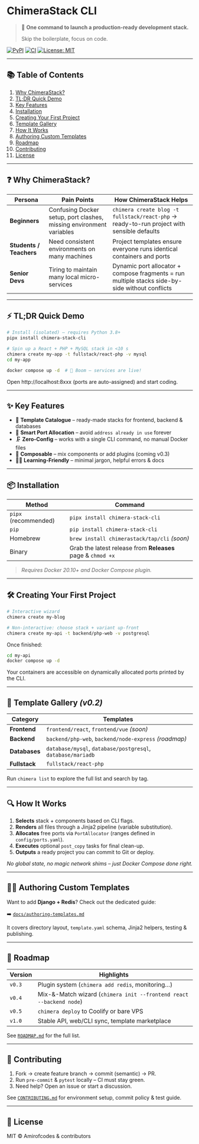 # ChimeraStack CLI

> 🐉 **One command to launch a production-ready development stack.**
>
> Skip the boilerplate, focus on code.

[![PyPI](https://img.shields.io/pypi/v/chimera-stack-cli)](https://pypi.org/project/chimera-stack-cli)
[![CI](https://github.com/Amirofcodes/ChimeraStack_CLI/actions/workflows/ci.yml/badge.svg)](https://github.com/Amirofcodes/ChimeraStack_CLI/actions)
[![License: MIT](https://img.shields.io/badge/License-MIT-yellow.svg)](LICENSE)

---

## 📚 Table of Contents

1. [Why ChimeraStack?](#-why-chimerastack)
2. [TL;DR Quick Demo](#-tldr-quick-demo)
3. [Key Features](#-key-features)
4. [Installation](#-installation)
5. [Creating Your First Project](#-creating-your-first-project)
6. [Template Gallery](#-template-gallery)
7. [How It Works](#-how-it-works)
8. [Authoring Custom Templates](#-authoring-custom-templates)
9. [Roadmap](#-roadmap)
10. [Contributing](#-contributing)
11. [License](#-license)

---

## ❓ Why ChimeraStack?

| Persona                 | Pain Points                                                         | How ChimeraStack Helps                                                                          |
| ----------------------- | ------------------------------------------------------------------- | ----------------------------------------------------------------------------------------------- |
| **Beginners**           | Confusing Docker setup, port clashes, missing environment variables | `chimera create blog -t fullstack/react-php` → ready-to-run project with sensible defaults      |
| **Students / Teachers** | Need consistent environments on many machines                       | Project templates ensure everyone runs identical containers and ports                           |
| **Senior Devs**         | Tiring to maintain many local micro-services                        | Dynamic port allocator + compose fragments = run multiple stacks side-by-side without conflicts |

---

## ⚡ TL;DR Quick Demo

```bash
# Install (isolated) – requires Python 3.8+
pipx install chimera-stack-cli

# Spin up a React + PHP + MySQL stack in <10 s
chimera create my-app -t fullstack/react-php -v mysql
cd my-app

docker compose up -d  # 🚀 Boom – services are live!
```

Open http://localhost:8xxx (ports are auto-assigned) and start coding.

---

## ✨ Key Features

- 🔌 **Template Catalogue** – ready-made stacks for frontend, backend & databases
- 🔄 **Smart Port Allocation** – avoid `address already in use` forever
- 🗜️ **Zero-Config** – works with a single CLI command, no manual Docker files
- 🧩 **Composable** – mix components or add plugins (coming v0.3)
- 🧑‍🎓 **Learning-Friendly** – minimal jargon, helpful errors & docs

---

## 📦 Installation

| Method               | Command                                                     |
| -------------------- | ----------------------------------------------------------- |
| `pipx` (recommended) | `pipx install chimera-stack-cli`                            |
| `pip`                | `pip install chimera-stack-cli`                             |
| Homebrew             | `brew install chimerastack/tap/cli` _(soon)_                |
| Binary               | Grab the latest release from **Releases** page & `chmod +x` |

> _Requires Docker 20.10+ and Docker Compose plugin._

---

## 🛠️ Creating Your First Project

```bash
# Interactive wizard
chimera create my-blog

# Non-interactive: choose stack + variant up-front
chimera create my-api -t backend/php-web -v postgresql
```

Once finished:

```bash
cd my-api
docker compose up -d
```

Your containers are accessible on dynamically allocated ports printed by the CLI.

---

## 🎨 Template Gallery _(v0.2)_

| Category      | Templates                                                   |
| ------------- | ----------------------------------------------------------- |
| **Frontend**  | `frontend/react`, `frontend/vue` _(soon)_                   |
| **Backend**   | `backend/php-web`, `backend/node-express` _(roadmap)_       |
| **Databases** | `database/mysql`, `database/postgresql`, `database/mariadb` |
| **Fullstack** | `fullstack/react-php`                                       |

Run `chimera list` to explore the full list and search by tag.

---

## 🔍 How It Works

1. **Selects** stack + components based on CLI flags.
2. **Renders** all files through a Jinja2 pipeline (variable substitution).
3. **Allocates** free ports via `PortAllocator` (ranges defined in `config/ports.yaml`).
4. **Executes** optional `post_copy` tasks for final clean-up.
5. **Outputs** a ready project you can commit to Git or deploy.

_No global state, no magic network shims – just Docker Compose done right._

---

## 🧑‍🎨 Authoring Custom Templates

Want to add **Django + Redis**? Check out the dedicated guide:

➡️ [`docs/authoring-templates.md`](docs/authoring-templates.md)

It covers directory layout, `template.yaml` schema, Jinja2 helpers, testing & publishing.

---

## 🔮 Roadmap

| Version | Highlights                                                          |
| ------- | ------------------------------------------------------------------- |
| `v0.3`  | Plugin system (`chimera add redis`, monitoring…)                    |
| `v0.4`  | Mix-&-Match wizard (`chimera init --frontend react --backend node`) |
| `v0.5`  | `chimera deploy` to Coolify or bare VPS                             |
| `v1.0`  | Stable API, web/CLI sync, template marketplace                      |

See [`ROADMAP.md`](ROADMAP.md) for the full list.

---

## 🤝 Contributing

1. Fork → create feature branch → commit (semantic) → PR.
2. Run `pre-commit` & `pytest` locally – CI must stay green.
3. Need help? Open an issue or start a discussion.

See [`CONTRIBUTING.md`](CONTRIBUTING.md) for environment setup, commit policy & test guide.

---

## 📄 License

MIT © Amirofcodes & contributors
